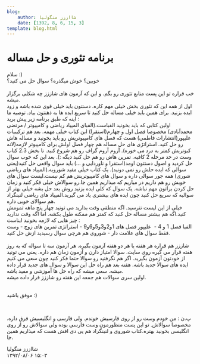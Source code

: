```yaml
---
blog:
    author: شااززز منگولیا
    date: [1392, 8, 6, 15, 3]
template: blog.html
---
```

# برنامه تئوری و حل مساله

<div class="cnt">
سلام :)<br/>خوبین؟ خوش میگذره؟ سوال حل می کنید؟<br/><br/>خب قراره تو این پست منابع تئوری رو بگم. و این که آزمون های شاززز چه شکلی برگزار میشه.<br/>اول از همه این که تئوری بخش خیلی مهم کاره. دستتون باید خیلی قوی شده باشه و زود ایده بزنید. برای همین باید خیلی مساله حل کنید تا سریع ایده ها به ذهنتون بیاد. توصیه ما اینه که طبق برنامه زیر پیش برید :<br/>اولین کتابی که باید بخونید الفباست.(الفبای المپیاد ریاضی و کامپیوتر / مرتضی محمدآبادی) مخصوصا فصل اول و چهارم(استقرا) این کتاب خیلی مهمه. بعد هم ترکیبیات علیپور(انتشارات فاطمی) هست که فصل های کامپیوتریش رو باید بخونید و مساله هاش رو حل کنید. استراتژی های حل مساله هم چهار فصل اولش برای کامپیوتر لازمه(لانه کبوتریش کمتر به درد می خوره). آروم آروم گراف رو هم شروع کنید. تا بخش 2.3 کتاب وست در حد مرحله 2 کافیه. تمرین هاش رو هم حل کنید دیگه :). بعد این که خوب سوال حل کردید و اصول دستتون اومد(استقرا و ناوردایی و ...) باید سوال واقعی حل کنید(یعنی سوالی که ایده حلش رو نمی دونید). یک کتاب خیلی مفید شورویه.(المپیاد های ریاضی شوری) همه جور سوالی داره و سوال های کامپیوتریش هم کم نیست.لیست سوال های خوبش رو هم داریم در میاریم که میذاریم همین جا.رو سوالاش خیلی فکر کنید و زمان حل کردن براتون مهم نباشه. یک سوال که کلی ایده بزنید روش بعد حل بشه خیلی بهتر از سوالیه که سریع حل کنید چون ایده های بیشتری یاد می گیرید.المپیاد های ریاضی لنینگراد هم سوالای خوبی داره.<br/>خیلی از این لیست نترسید. اگه منطقی وقت بذارید می تونید چهار پنج ماهه تمومش کنید.اگه هم بیشتر مساله حل کنید که کمتر هم ممکنه طول بکشه. اما اگه وقت ندارید چیز هایی که لازمه بخونید ایناست :<br/>الفبا فصل 1 و 4 -  علیپور فصل های 1و2و3و5و6و9 - استراتژی تمرین های زوج - وست فقط سوال های علامت دار - شوروی هم هرچی سوال رسیدید ازش حل کنید.<br/><br/>شاززز هم قراره هر هفته یا هر دو هفته آزمون بگیره. هر آزمون سه تا سواله که یه روز هفته قرار می گیره روی سایت. سوالا امتیاز دارن و آزمون زمان هم داره. یعنی می تونید از خودتون آزمون بگیرید. اگر هم نگرفتید رو سوالا حتما فکر کنید چون سعی می کنیم ایده های سوالا جدید باشه. هفته بعد هم راه حل این سوالا و سوال های جدید قرار داده میشه. سعی میشه که راه حل ها آموزشی و مفید باشه.<br/>اولین سری سوالات هم جمعه این هفته رو شاززز قرار داده میشه.<br/><br/><p>موفق باشید :)</p>
<p><br/></p>
<p>پ.ن : من خودم وست رو از روی فارسیش خوندم. ولی فارسی و انگلیسیش فرق داره. مخصوصا سوالاش. تو این پست منظورمون وست فارسی بوده ولی سوالاش رو از روی انگلیسی بخونید بهتره.کتاب شوروی و لنینگراد هم پی دی افش هست که میذاریم همین جا.</p>
<p></p>
</div>

<div class="blog-info">
    <div class="blog-author">شااززز منگولیا</div>
    <div class="blog-date">۱۳۹۲/۰۸/۰۶ ۱۵:۰۳</div>
</div>

